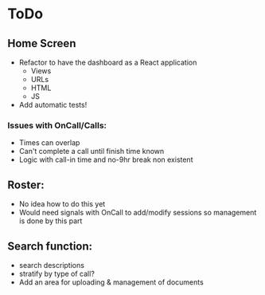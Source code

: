 # ToDo

## Home Screen
- Refactor to have the dashboard as a React application
    - Views
    - URLs
    - HTML
    - JS
- Add automatic tests!

### Issues with OnCall/Calls:
- Times can overlap
- Can't complete a call until finish time known
- Logic with call-in time and no-9hr break non existent 

## Roster:
- No idea how to do this yet
- Would need signals with OnCall to add/modify sessions so management is done by this part

## Search function:
- search descriptions
- stratify by type of call?
- Add an area for uploading & management of documents
